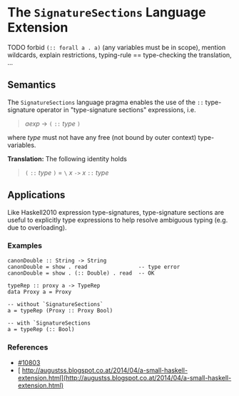 # The `SignatureSections` Language Extension

TODO forbid `(:: forall a . a)` (any variables must be in scope), mention wildcards, explain restrictions, typing-rule == type-checking the translation, ...

## Semantics



The `SignatureSections` language pragma enables the use of the `::` type-signature operator in "type-signature sections" expressions, i.e.


>
>
> *aexp* → `(` `::` *type* `)`
>
>


where *type* must not have any free (not bound by outer context) type-variables.



**Translation:** The following identity holds


>
>
> `(` `::` *type* `)` = `\` *x* `->` *x* `::` *type*
>
>

## Applications



Like Haskell2010 expression type-signatures, type-signature sections are useful to explicitly type expressions to help resolve ambiguous typing (e.g. due to overloading).


### Examples


```
canonDouble :: String -> String
canonDouble = show . read                -- type error
canonDouble = show . (:: Double) . read  -- OK
```

```
typeRep :: proxy a -> TypeRep
data Proxy a = Proxy

-- without `SignatureSections`
a = typeRep (Proxy :: Proxy Bool)

-- with `SignatureSections
a = typeRep (:: Bool)
```

### References


- [\#10803](https://gitlab.haskell.org//ghc/ghc/issues/10803)
- [ http://augustss.blogspot.co.at/2014/04/a-small-haskell-extension.html](http://augustss.blogspot.co.at/2014/04/a-small-haskell-extension.html)
